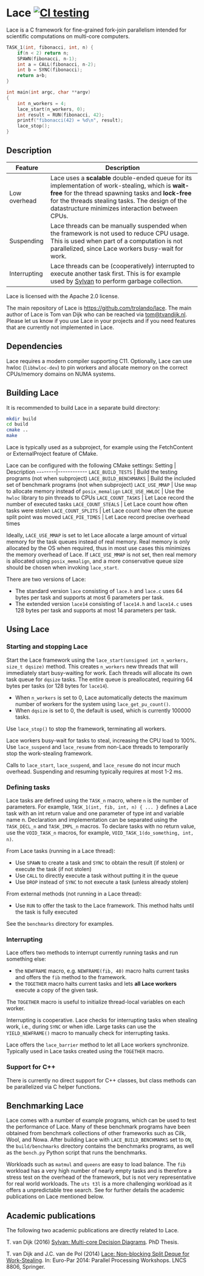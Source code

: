 Lace [![CI testing](https://github.com/trolando/lace/actions/workflows/ci-build.yml/badge.svg)](https://github.com/trolando/lace/actions/workflows/ci-build.yml)
======
Lace is a C framework for fine-grained fork-join parallelism intended for scientific computations on multi-core computers.

```c
TASK_1(int, fibonacci, int, n) {
    if(n < 2) return n;
    SPAWN(fibonacci, n-1);
    int a = CALL(fibonacci, n-2);
    int b = SYNC(fibonacci);
    return a+b;
}

int main(int argc, char **argv)
{
    int n_workers = 4;
    lace_start(n_workers, 0);
    int result = RUN(fibonacci, 42);
    printf("fibonacci(42) = %d\n", result);
    lace_stop();
}
```

## Description


Feature | Description
---------|------------
Low overhead | Lace uses a **scalable** double-ended queue for its implementation of work-stealing, which is **wait-free** for the thread spawning tasks and **lock-free** for the threads stealing tasks. The design of the datastructure minimizes interaction between CPUs.
Suspending | Lace threads can be manually suspended when the framework is not used to reduce CPU usage. This is used when part of a computation is not parallelized, since Lace workers busy-wait for work.
Interrupting | Lace threads can be (cooperatively) interrupted to execute another task first. This is for example used by [Sylvan](https://github.com/trolando/sylvan) to perform garbage collection.

Lace is licensed with the Apache 2.0 license.

The main repository of Lace is https://github.com/trolando/lace.
The main author of Lace is Tom van Dijk who can be reached via <tom@tvandijk.nl>.
Please let us know if you use Lace in your projects and if you need
features that are currently not implemented in Lace.

## Dependencies

Lace requires a modern compiler supporting C11.
Optionally, Lace can use hwloc (`libhwloc-dev`) to pin workers and allocate memory on the correct CPUs/memory domains on NUMA systems.

## Building Lace

It is recommended to build Lace in a separate build directory:
```bash
mkdir build
cd build
cmake ..
make
```

Lace is typically used as a subproject, for example using the FetchContent or ExternalProject feature of CMake.

Lace can be configured with the following CMake settings:
Setting | Description
--------|------------
`LACE_BUILD_TESTS` | Build the testing programs (not when subproject)
`LACE_BUILD_BENCHMARKS` | Build the included set of benchmark programs (not when subproject)
`LACE_USE_MMAP` | Use `mmap` to allocate memory instead of `posix_memalign`
`LACE_USE_HWLOC` | Use the `hwloc` library to pin threads to CPUs
`LACE_COUNT_TASKS` | Let Lace record the number of executed tasks
`LACE_COUNT_STEALS` | Let Lace count how often tasks were stolen
`LACE_COUNT_SPLITS` | Let Lace count how often the queue split point was moved
`LACE_PIE_TIMES` | Let Lace record precise overhead times

Ideally, `LACE_USE_MMAP` is set to let Lace allocate a large amount of virtual memory for the task queues instead of real memory. Real memory is only allocated by the OS when required, thus in most use cases this minimizes the memory overhead of Lace. If `LACE_USE_MMAP` is not set, then real memory is allocated using `posix_memalign`, and a more conservative queue size should be chosen when invoking `lace_start`.

There are two versions of Lace:
- The standard version `lace` consisting of `lace.h` and `lace.c` uses 64 bytes per task and supports at most 6 parameters per task.
- The extended version `lace14` consisting of `lace14.h` and `lace14.c` uses 128 bytes per task and supports at most 14 parameters per task.

## Using Lace

### Starting and stopping Lace
Start the Lace framework using the `lace_start(unsigned int n_workers, size_t dqsize)` method.
This creates `n_workers` new threads that will immediately start busy-waiting for work. Each threads will allocate its own task queue for `dqsize` tasks. The entire queue is preallocated, requiring 64 bytes per tasks (or 128 bytes for `lace14`).
* When `n_workers` is set to 0, Lace automatically detects the maximum number of workers for the system using `lace_get_pu_count()`.
* When `dqsize` is set to 0, the default is used, which is currently 100000 tasks.

Use `lace_stop()` to stop the framework, terminating all workers.

Lace workers busy-wait for tasks to steal, increasing the CPU load to 100%.
Use `lace_suspend` and `lace_resume` from non-Lace threads to temporarily stop the work-stealing framework.

Calls to `lace_start`, `lace_suspend`, and `lace_resume` do not incur much overhead.
Suspending and resuming typically requires at most 1-2 ms.

### Defining tasks

Lace tasks are defined using the `TASK_n` macro, where `n` is the number of parameters.
For example, `TASK_1(int, fib, int, n) { ... }` defines a Lace task with an int return value and one parameter of type int and variable name n.
Declaration and implementation can be separated using the `TASK_DECL_n` and `TASK_IMPL_n` macros.
To declare tasks with no return value, use the `VOID_TASK_n` macros, for example, `VOID_TASK_1(do_something, int, n)`.

From Lace tasks (running in a Lace thread):
- Use `SPAWN` to create a task and `SYNC` to obtain the result (if stolen) or execute the task (if not stolen)
- Use `CALL` to directly execute a task without putting it in the queue
- Use `DROP` instead of `SYNC` to not execute a task (unless already stolen)

From external methods (not running in a Lace thread):
- Use `RUN` to offer the task to the Lace framework. This method halts until the task is fully executed

See the `benchmarks` directory for examples.

### Interrupting

Lace offers two methods to interrupt currently running tasks and run something else:
- the `NEWFRAME` macro, e.g. `NEWFRAME(fib, 40)` macro halts current tasks and offers the `fib` method to the framework.
- the `TOGETHER` macro halts current tasks and lets **all Lace workers** execute a copy of the given task.

The `TOGETHER` macro is useful to initialize thread-local variables on each worker.

Interrupting is cooperative. Lace checks for interrupting tasks when stealing work, i.e., during `SYNC` or when idle.
Large tasks can use the `YIELD_NEWFRAME()` macro to manually check for interrupting tasks.

Lace offers the `lace_barrier` method to let all Lace workers synchronize.
Typically used in Lace tasks created using the `TOGETHER` macro.

### Support for C++

There is currently no direct support for C++ classes, but class methods can be parallelized via C helper functions.

## Benchmarking Lace

Lace comes with a number of example programs, which can be used to test the performance of Lace.
Many of these benchmark programs have been obtained from benchmark collections of other frameworks such as Cilk, Wool, and Nowa.
After building Lace with `LACE_BUILD_BENCHMARKS` set to `ON`, the `build/benchmarks` directory contains the benchmarks programs, as well as the `bench.py` Python script that runs the benchmarks.

Workloads such as `matmul` and `queens` are easy to load balance.
The `fib` workload has a very high number of nearly empty tasks and is therefore a stress test on the overhead of the framework, but is not very representative for real world workloads.
The `uts t3l` is a more challenging workload as it offers a unpredictable tree search.
See for further details the academic publications on Lace mentioned below.

## Academic publications

The following two academic publications are directly related to Lace.

T. van Dijk (2016) [Sylvan: Multi-core Decision Diagrams](http://dx.doi.org/10.3990/1.9789036541602). PhD Thesis.

T. van Dijk and J.C. van de Pol (2014) [Lace: Non-blocking Split Deque for Work-Stealing](http://dx.doi.org/10.1007/978-3-319-14313-2_18). In: Euro-Par 2014: Parallel Processing Workshops. LNCS 8806, Springer.
